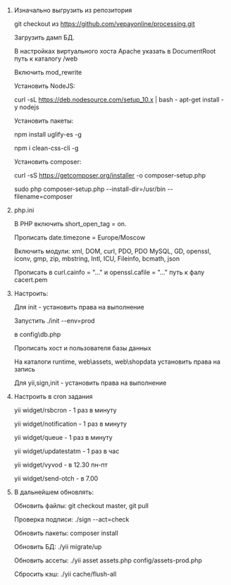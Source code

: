 1. Изначально выгрузить из репозитория

    git checkout из https://github.com/vepayonline/processing.git
    
    Загрузить дамп БД.
    
    В настройках виртуального хоста Apache указать в DocumentRoot путь к каталогу /web
    
    Включить mod_rewrite

    Установить NodeJS:
              
    curl -sL https://deb.nodesource.com/setup_10.x | bash -
    apt-get install -y nodejs
    
    Установить пакеты:
    
    npm install uglify-es -g
    
    npm i clean-css-cli -g    
    
    Установить composer:
    
    curl -sS https://getcomposer.org/installer -o composer-setup.php
    
    sudo php composer-setup.php --install-dir=/usr/bin --filename=composer
    
2. php.ini

    В PHP включить short_open_tag = on.
    
    Прописать date.timezone = Europe/Moscow
    
    Включить модули: xml, DOM, curl, PDO, PDO MySQL,  GD, openssl, iconv, gmp, zip, mbstring, Intl, ICU, Fileinfo, bcmath, json
     
    Прописать в curl.cainfo = "..." и openssl.cafile = "..." путь к фалу cacert.pem

3. Настроить:

    Для init - установить права на выполнение
    
    Запустить ./init --env=prod
    
    в config\db.php 
    
    Прописать хост и пользователя базы данных
    
    На каталоги runtime, web\assets, web\shopdata установить права на запись
    
    Для yii,sign,init - установить права на выполнение

4. Настроить в cron задания

    yii widget/rsbcron - 1 раз в минуту
    
    yii widget/notification - 1 раз в минуту
    
    yii widget/queue - 1 раз в минуту
    
    yii widget/updatestatm - 1 раз в час
    
    yii widget/vyvod - в 12.30 пн-пт
    
    yii widget/send-otch - в 7.00

5. В дальнейшем обновлять:

    Обновить файлы: git checkout master, git pull 
    
    Проверка подписи: ./sign --act=check
    
    Обновить пакеты: composer install
    
    Обновить БД: ./yii migrate/up 
    
    Обновить ассеты: ./yii asset assets.php config/assets-prod.php
    
    Сбросить кэш: ./yii cache/flush-all
